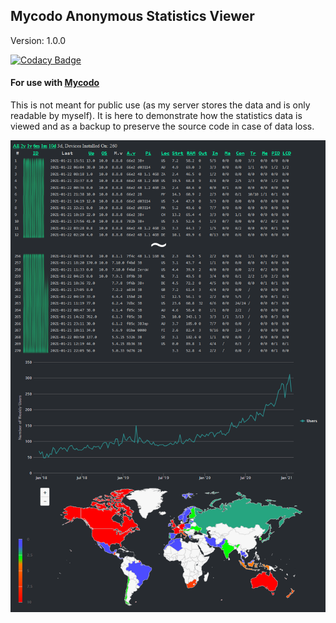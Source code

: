 ## Mycodo Anonymous Statistics Viewer

Version: 1.0.0

[![Codacy Badge](https://api.codacy.com/project/badge/Grade/1ee7570c9e834104bf399e5064f0e0fc)](https://www.codacy.com/app/Mycodo/mycodo_stats_viewer?utm_source=github.com&amp;utm_medium=referral&amp;utm_content=kizniche/mycodo_stats_viewer&amp;utm_campaign=Badge_Grade)

#### For use with [Mycodo](https://github.com/kizniche/Mycodo)

This is not meant for public use (as my server stores the data and is only readable by myself). It is here to demonstrate how the statistics data is viewed and as a backup to preserve the source code in case of data loss.

[![Mycodo Stats Viewer](screenshot.png)](https://github.com/kizniche/mycodo_stats_viewer)
